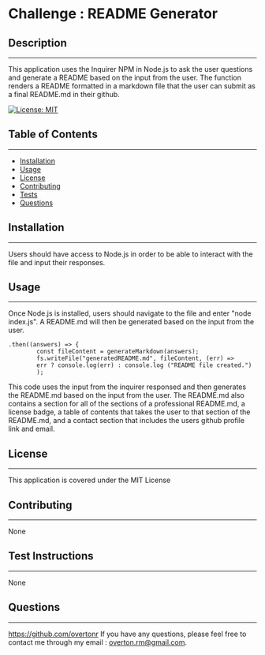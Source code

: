 # Challenge : README Generator

## Description
---
This application uses the Inquirer NPM in Node.js to ask the user questions and generate a README based on the input from the user. The function renders a README formatted in a markdown file that the user can submit as a final README.md in their github.

[![License: MIT](https://img.shields.io/badge/License-MIT-yellow.svg)](https://opensource.org/licenses/MIT)

## Table of Contents
---
- [Installation](#installation)
- [Usage](#usage)
- [License](#license)
- [Contributing](#contributing)
- [Tests](#test-instructions)
- [Questions](#questions)
## Installation
---
Users should have access to Node.js in order to be able to interact with the file and input their responses.
## Usage
---
Once Node.js is installed, users should navigate to the file and enter "node index.js". A README.md will then be generated based on the input from the user.
```
.then((answers) => {
        const fileContent = generateMarkdown(answers);
        fs.writeFile("generatedREADME.md", fileContent, (err) =>
        err ? console.log(err) : console.log ("README file created.")
        );
```
This code uses the input from the inquirer responsed and then generates the README.md based on the input from the user. The README.md also contains a section for all of the sections of a professional README.md, a license badge, a table of contents that takes the user to that section of the README.md, and a contact section that includes the users github profile link and email.
## License
---
This application is covered under the MIT License
## Contributing
---
None
## Test Instructions
---
None

## Questions
----
https://github.com/overtonr
If you have any questions, please feel free to contact me through my email : overton.rm@gmail.com.